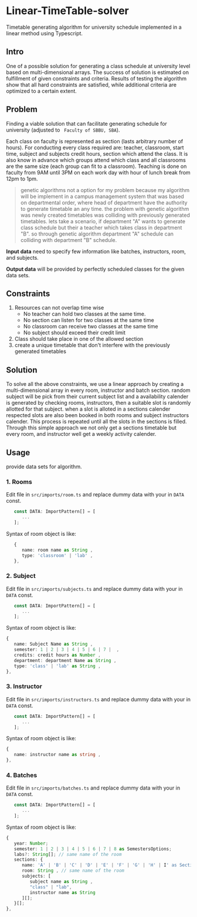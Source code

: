 # Linear-TimeTable-solver

Timetable generating algorithm for university schedule implemented in a linear method using Typescript.

## Intro

One of a possible solution for generating a class schedule at university level based on multi-dimensional arrays. The success of solution is estimated on fulfillment of given constraints and criteria. Results of testing the algorithm show that all hard constraints are satisfied, while additional criteria are optimized to a certain extent.

## Problem

Finding a viable solution that can facilitate generating schedule for university (adjusted to ` Faculty of SBBU, SBA`).

Each class on faculty is represented as section (lasts arbitrary number of hours). For conducting every class required are: teacher, classroom, start time, subject and subjects credit hours, section which attend the class. It is also know in advance which groups attend which class and all classrooms are the same size (each group can fit to a classroom). Teaching is done on faculty from 9AM until 3PM on each work day with hour of lunch break from 12pm to 1pm.

> genetic algorithms not a option for my problem because my algorithm will be implement in a campus management system that was based on departmental order, where head of department have the authority to generate timetable an any time. the problem with genetic algorithm was newly created timetables was colliding with previously generated timetables. lets take a scenario, if department "A" wants to generate class schedule but their a teacher which takes class in department "B". so through genetic algorithm department "A" schedule can colliding with department "B" schedule.

**Input data**
need to specify few information like batches, instructors, room, and subjects.

**Output data**
will be provided by perfectly scheduled classes for the given data sets.

## Constraints

1. Resources can not overlap time wise
   - No teacher can hold two classes at the same time.
   - No section can listen for two classes at the same time
   - No classroom can receive two classes at the same time
   - No subject should exceed their credit limit
2. Class should take place in one of the allowed section
3. create a unique timetable that don't interfere with the previously generated timetables

## Solution

To solve all the above constraints, we use a linear approach by creating a multi-dimensional array in every room, instructor and batch section. random subject will be pick from their current subject list and a availability calender is generated by checking rooms, instructors, then a suitable slot is randomly allotted for that subject. when a slot is alloted in a sections calender respected slots are also been booked in both rooms and subject instructors calender. This process is repeated until all the slots in the sections is filled. Through this simple approach we not only get a sections timetable but every room, and instructor well get a weekly activity calender.

## Usage

provide data sets for algorithm.

### 1. Rooms

Edit file in `src/imports/room.ts` and replace dummy data with your in `DATA` const.

```typescript
   const DATA: ImportPattern[] = [
      ...
   ];
```

Syntax of room object is like:

```typescript
   {
      name: room name as String ,
      type: 'classroom' | 'lab' ,
   },
```

### 2. Subject

Edit file in `src/imports/subjects.ts` and replace dummy data with your in `DATA` const.

```typescript
   const DATA: ImportPattern[] = [
      ...
   ];
```

Syntax of room object is like:

```typescript
{
   name: Subject Name as String ,
   semester: 1 | 2 | 3 | 4 | 5 | 6 | 7 |  ,
   credits: credit hours as Number ,
   department: department Name as String ,
   type: 'class' | 'lab' as String ,
},
```

### 3. Instructor

Edit file in `src/imports/instructors.ts` and replace dummy data with your in `DATA` const.

```typescript
   const DATA: ImportPattern[] = [
      ...
   ];
```

Syntax of room object is like:

```typescript
{
   name: instructor name as string ,
},
```

### 4. Batches

Edit file in `src/imports/batches.ts` and replace dummy data with your in `DATA` const.

```typescript
   const DATA: ImportPattern[] = [
      ...
   ];
```

Syntax of room object is like:

```typescript
{
   year: Number;
   semester: 1 | 2 | 3 | 4 | 5 | 6 | 7 | 8 as SemestersOptions;
   labs?: String[]; // same name of the room
   sections: {
      name: 'A' | 'B' | 'C' | 'D' | 'E' | 'F' | 'G' | 'H' | I' as SectionNames;
      room: String , // same name of the room
      subjects: [
         subject name as String ,
         "class" | "lab",
         instructor name as String
      ][];
   }[];
},
```
